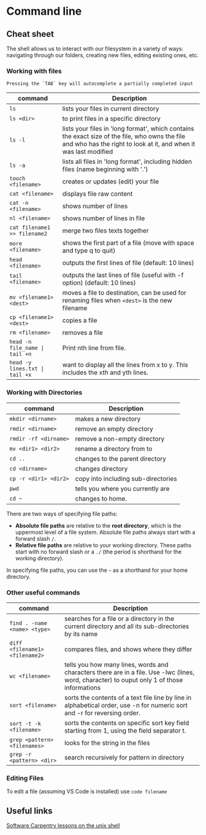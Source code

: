# Command line

## Cheat sheet

The shell allows us to interact with our filesystem in a variety of ways:
navigating through our folders, creating new files, editing existing ones, etc.

### Working with files

```{note}
Pressing the `TAB` key will autocomplete a partially completed input 
```

| command                    | Description                                         |
|----------------------------|-----------------------------------------------------|
|`ls`                           | lists your files in current directory |
| `ls <dir>`                    | to print files in a specific directory|
|`ls -l`                         | lists your files in 'long format', which contains the exact size of the file, who owns the file and who has the right to look at it, and when it was last modified|
|`ls -a`                         | lists all files in 'long format', including hidden files (name beginning with '.')|
|`touch <filename>`              | creates or updates (edit) your file|
|`cat <filename>`                | displays file raw content|
|`cat -n <filename>`             | shows number of lines|
|`nl <filename>`                 | shows number of lines in file|
|`cat filename1 >> filename2`    | merge two files texts together |
|`more <filename>`               | shows the first part of a file (move with space and type q to quit)|
|`head <filename>`               | outputs the first lines of file (default: 10 lines)|
|`tail <filename>`               | outputs the last lines of file (useful with -f option) (default: 10 lines)|
|`mv <filename1> <dest>`         | moves a file to destination, can be used for renaming files when `<dest>` is the new filename|
|`cp <filename1> <dest>`         | copies a file|
|`rm <filename>`                 | removes a file|
|`head -n file_name \| tail +n`   | Print nth line from file.|
|`head -y lines.txt \| tail +x`   | want to display all the lines from x to y. This includes the xth and yth lines.|

### Working with Directories

| command                    | Description                                         |
|----------------------------|-----------------------------------------------------|
|`mkdir <dirname>`           | makes a new directory                               |
|`rmdir <dirname>`           | remove an empty directory                           | 
|`rmdir -rf <dirname>`       | remove a non-empty directory                        | 
|`mv <dir1> <dir2>`          | rename a directory from <dir1> to <dir2>            | 
|`cd ..`                     | changes to the parent directory                     |   
|`cd <dirname>`              | changes directory                                   |  
|`cp -r <dir1> <dir2>`       | copy <dir1> into <dir2> including sub-directories   |   
|`pwd`                       | tells you where you currently are                   |    
|`cd ~`                      | changes to home.                                    |      


There are two ways of specifying file paths:

* **Absolute file paths** are relative to the **root directory**, which is the
  uppermost level of a file system. Absolute file paths always start with a
  forward slash `/`.
* **Relative file paths** are relative to your working directory. These paths
  start with no forward slash or a `./` (the period is shorthand for the working
  directory).

In specifying file paths, you can use the `~` as a shorthand for your home
directory.


### Other useful commands

| command                    | Description                                         |
|----------------------------|-----------------------------------------------------|
|`find . -name <name> <type>`    | searches for a file or a directory in the current directory and all its sub-directories by its name|
|`diff <filename1> <filename2>`  | compares files, and shows where they differ|
|`wc <filename>`                 | tells you how many lines, words and characters there are in a file. Use -lwc (lines, word, character) to ouput only 1 of those informations|
|`sort <filename>`              | sorts the contents of a text file line by line in alphabetical order, use -n for numeric sort and -r for reversing order.|
|`sort -t -k <filename>`         | sorts the contents on specific sort key field starting from 1, using the field separator t.|
|`grep <pattern> <filenames>`    | looks for the string in the files|
|`grep -r <pattern> <dir>`       | search recursively for pattern in directory|



### Editing Files

To edit a file (assuming VS Code is installed) use `code filename`

## Useful links

[Software Carpentry lessons on the unix shell](https://swcarpentry.github.io/shell-novice/)

